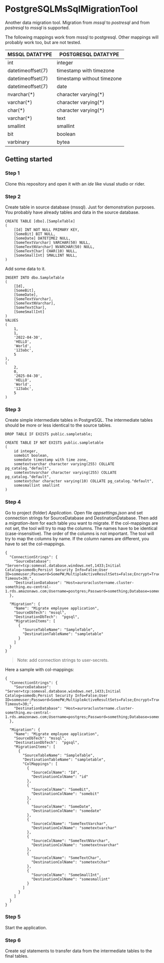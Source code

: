 # PostgreSQLMsSqlMigrationTool

Another data migration tool. Migration from *mssql* to *postresql* and from *postresql* to *mssql* is
supported.

The following mappings work from mssql to postgresql. Other mappings will probably work too, but are not tested.

| MSSQL DATATYPE    | POSTGRESQL DATATYPE        |
|-------------------|----------------------------|
| int               | integer                    |
| datetimeoffset(7) | timestamp with timezone    |
| datetimeoffset(7) | timestamp without timezone |
| datetimeoffset(7) | date                       |
| nvarchar(*)       | character varying(*)       |
| varchar(*)        | character varying(*)       |
| char(*)           | character varying(*)       |
| varchar(*)        | text                       |
| smallint          | smallint                   |
| bit               | boolean                    |
| varbinary         | bytea                      |

## Getting started

### Step 1

Clone this repository and open it with an *ide* like viusal studio or rider.

### Step 2

Create table in source database (mssql). Just for demonstration purposes. You probably have already tables and data in
the source database.

    CREATE TABLE [dbo].[SampleTable]
    (
        [Id] INT NOT NULL PRIMARY KEY,
        [SomeBit] BIT NULL, 
        [SomeDate] DATETIME2 NULL, 
        [SomeTextVarchar] VARCHAR(50) NULL, 
        [SomeTextNVarchar] NVARCHAR(50) NULL, 
        [SomeTextChar] CHAR(10) NULL, 
        [SomeSmallInt] SMALLINT NULL, 
    )

Add some data to it.

    INSERT INTO dbo.SampleTable
    (
        [Id],
        [SomeBit],
        [SomeDate],
        [SomeTextVarchar],
        [SomeTextNVarchar],
        [SomeTextChar],
        [SomeSmallInt]
    )
    VALUES
    (
        1,
        1,
        '2022-04-30',
        'HELLO',
        'World',
        '123abc',
        5
    ),
    (
        2,
        0,
        '2025-04-30',
        'HELLO',
        'World',
        '123abc',
        5
    )

### Step 3

Create simple intermediate tables in PostgreSQL. The intermediate tables should be more or less identical to the source
tables.

    DROP TABLE IF EXISTS public.sampletable;

    CREATE TABLE IF NOT EXISTS public.sampletable
    (
        id integer,
        somebit boolean,
        somedate timestamp with time zone,
        sometextvarchar character varying(255) COLLATE pg_catalog."default",
        sometextnvarchar character varying(255) COLLATE pg_catalog."default",
        sometextchar character varying(10) COLLATE pg_catalog."default",
        somesmallint smallint
    )

### Step 4

Go to project (folder) *Application*. Open file *appsettings.json* and set connection strings for SourceDatabase and
DestinationDatabase. Then add a
*migration-item* for each table you want to migrate. If the col-mappings are not set, the tool will try to map the
columns. The names have to be identical (case-insensitive).
The order of the columns is not important. The tool will try to map the columns by name. If the column names are
different, you have to set the col-mappings.

    {
      "ConnectionStrings": {
        "SourceDatabase": "Server=tcp:someval.database.windows.net,1433;Initial Catalog=somedb;Persist Security Info=False;User ID=someuser;Password=SomePW;MultipleActiveResultSets=False;Encrypt=True;TrustServerCertificate=False;Connection Timeout=30;",
        "DestinationDatabase": "Host=auroraclustername.cluster-something.eu-central-1.rds.amazonaws.com;Username=postgres;Password=something;Database=somedb"
      },

      "Migration": {
        "Name": "Migrate employee application",
        "SourceDbTech": "mssql",
        "DestinationDbTech":  "pgsql",
        "MigrationItems": [
          {
            "SourceTableName": "SampleTable",
            "DestinationTableName": "sampletable"
          }
        ]
      }
    }

> Note: add connection strings to user-secrets.

Here a sample with col-mappings:

    {
      "ConnectionStrings": {
        "SourceDatabase": "Server=tcp:someval.database.windows.net,1433;Initial Catalog=somedb;Persist Security Info=False;User ID=someuser;Password=SomePW;MultipleActiveResultSets=False;Encrypt=True;TrustServerCertificate=False;Connection Timeout=30;",
        "DestinationDatabase": "Host=auroraclustername.cluster-something.eu-central-1.rds.amazonaws.com;Username=postgres;Password=something;Database=somedb"
      },

      "Migration": {
        "Name": "Migrate employee application",
        "SourceDbTech": "mssql",
        "DestinationDbTech":  "pgsql",
        "MigrationItems": [
          {
            "SourceTableName": "SampleTable",
            "DestinationTableName": "sampletable",
            "ColMappings": [
              {
                "SourceColName": "Id",
                "DestinationColName": "id"
              },          
              {
                "SourceColName": "SomeBit",
                "DestinationColName": "somebit"
              },
              {
                "SourceColName": "SomeDate",
                "DestinationColName": "somedate"
              },
              {
                "SourceColName": "SomeTextVarchar",
                "DestinationColName": "sometextvarchar"
              },
              {
                "SourceColName": "SomeTextNVarchar",
                "DestinationColName": "sometextnvarchar"
              },
              {
                "SourceColName": "SomeTextChar",
                "DestinationColName": "sometextchar"
              },
              {
                "SourceColName": "SomeSmallInt",
                "DestinationColName": "somesmallint"
              }
            ]
          }
        ]
      }
    }

### Step 5

Start the application.

### Step 6

Create sql statements to transfer data from the intermediate tables to the final tables.
